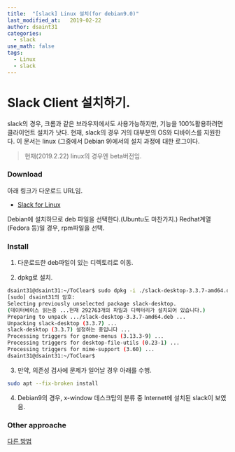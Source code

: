 ```yaml
---
title:  "[slack] Linux 설치(for debian9.0)"
last_modified_at:   2019-02-22
author: dsaint31
categories: 
  - slack
use_math: false
tags: 
  - Linux 
  - slack
---
```


# Slack Client 설치하기.

slack의 경우, 크롬과 같은 브라우저에서도 사용가능하지만, 기능을 100%활용하려면 클라이언트 설치가 낫다. 
현재, slack의 경우 거의 대부분의 OS와 디바이스를 지원한다.
이 문서는 linux (그중에서 Debian 9)에서의 설치 과정에 대한 로그이다.

> 현재(2019.2.22) linux의 경우엔 beta버전임.

### Download

아래 링크가 다운로드 URL임.

* [Slack for Linux](https://slack.com/downloads/linux)

Debian에 설치하므로 deb 파일을 선택한다.(Ubuntu도 마찬가지.)
Redhat계열(Fedora 등)일 경우, rpm파일을 선택.

### Install

1) 다운로드한 deb파일이 있는 디렉토리로 이동.

2) dpkg로 설치.
```bash
dsaint31@dsaint31:~/ToClear$ sudo dpkg -i ./slack-desktop-3.3.7-amd64.deb 
[sudo] dsaint31의 암호: 
Selecting previously unselected package slack-desktop.
(데이터베이스 읽는중 ...현재 292763개의 파일과 디렉터리가 설치되어 있습니다.)
Preparing to unpack .../slack-desktop-3.3.7-amd64.deb ...
Unpacking slack-desktop (3.3.7) ...
slack-desktop (3.3.7) 설정하는 중입니다 ...
Processing triggers for gnome-menus (3.13.3-9) ...
Processing triggers for desktop-file-utils (0.23-1) ...
Processing triggers for mime-support (3.60) ...
dsaint31@dsaint31:~/ToClear$ 
```

3) 만약, 의존성 검사에 문제가 일어날 경우 아래를 수행.
```bash
sudo apt --fix-broken install
```

4) Debian9의 경우, x-window 데스크탑의 분류 중 Internet에 설치된 slack이 보였음.

### Other approache

[다른 방법](https://packagecloud.io/slacktechnologies/slack/install)

